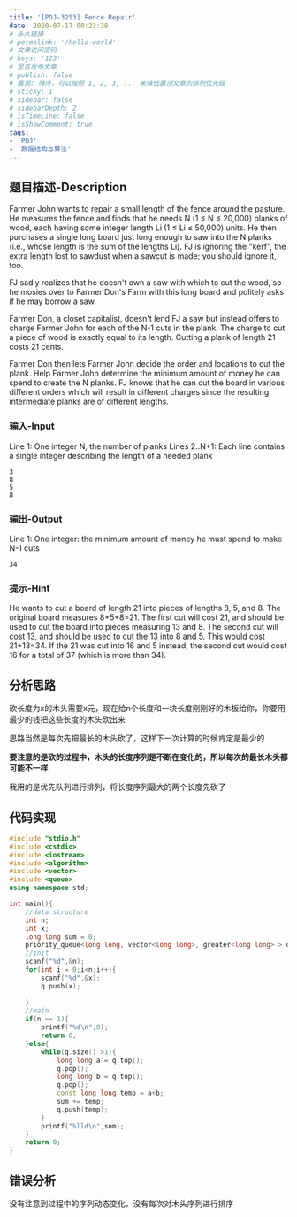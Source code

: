 ```yaml
---
title: '[POJ-3253] Fence Repair'
date: 2020-07-17 00:23:38
# 永久链接
# permalink: '/hello-world'
# 文章访问密码
# keys: '123'
# 是否发布文章
# publish: false
# 置顶: 降序，可以按照 1, 2, 3, ... 来降低置顶文章的排列优先级
# sticky: 1
# sidebar: false
# sidebarDepth: 2
# isTimeLine: false
# isShowComment: true
tags:
- 'POJ'
- '数据结构与算法'
---
```


## 题目描述-Description
Farmer John wants to repair a small length of the fence around the pasture. He measures the fence and finds that he needs N (1 ≤ N ≤ 20,000) planks of wood, each having some integer length Li (1 ≤ Li ≤ 50,000) units. He then purchases a single long board just long enough to saw into the N planks (i.e., whose length is the sum of the lengths Li). FJ is ignoring the "kerf", the extra length lost to sawdust when a sawcut is made; you should ignore it, too.

FJ sadly realizes that he doesn't own a saw with which to cut the wood, so he mosies over to Farmer Don's Farm with this long board and politely asks if he may borrow a saw.

Farmer Don, a closet capitalist, doesn't lend FJ a saw but instead offers to charge Farmer John for each of the N-1 cuts in the plank. The charge to cut a piece of wood is exactly equal to its length. Cutting a plank of length 21 costs 21 cents.

Farmer Don then lets Farmer John decide the order and locations to cut the plank. Help Farmer John determine the minimum amount of money he can spend to create the N planks. FJ knows that he can cut the board in various different orders which will result in different charges since the resulting intermediate planks are of different lengths.
### 输入-Input
Line 1: One integer N, the number of planks
Lines 2..N+1: Each line contains a single integer describing the length of a needed plank
```
3
8
5
8
```
### 输出-Output
Line 1: One integer: the minimum amount of money he must spend to make N-1 cuts
```
34
```
### 提示-Hint
He wants to cut a board of length 21 into pieces of lengths 8, 5, and 8.
The original board measures 8+5+8=21. The first cut will cost 21, and should be used to cut the board into pieces measuring 13 and 8. The second cut will cost 13, and should be used to cut the 13 into 8 and 5. This would cost 21+13=34. If the 21 was cut into 16 and 5 instead, the second cut would cost 16 for a total of 37 (which is more than 34).
## 分析思路
砍长度为x的木头需要x元，现在给n个长度和一块长度刚刚好的木板给你，你要用最少的钱把这些长度的木头砍出来

思路当然是每次先把最长的木头砍了，这样下一次计算的时候肯定是最少的

**要注意的是砍的过程中，木头的长度序列是不断在变化的，所以每次的最长木头都可能不一样**

我用的是优先队列进行排列，将长度序列最大的两个长度先砍了

## 代码实现
```cpp
#include "stdio.h"
#include <cstdio>
#include <iostream>
#include <algorithm>
#include <vector>
#include <queue>
using namespace std;

int main(){
    //data structure
    int n;
    int x;
    long long sum = 0;
    priority_queue<long long, vector<long long>, greater<long long> > q;
    //init
    scanf("%d",&n);
    for(int i = 0;i<n;i++){
        scanf("%d",&x);
        q.push(x);
        
    }
    //main
    if(n == 1){
        printf("%d\n",0);
        return 0;
    }else{
        while(q.size() >1){
            long long a = q.top();
            q.pop();
            long long b = q.top();
            q.pop();
            const long long temp = a+b;
            sum += temp;
            q.push(temp);
        }
        printf("%lld\n",sum);
    }
    return 0;
}
```
## 错误分析
没有注意到过程中的序列动态变化，没有每次对木头序列进行排序